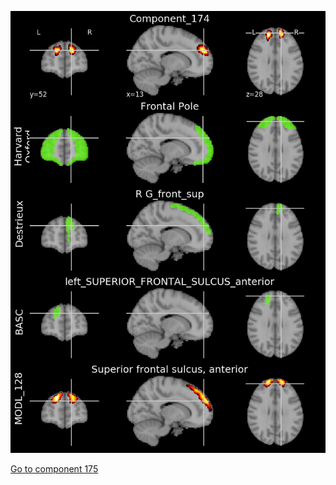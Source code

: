 


![174](preliminary/174.jpg "Component 174")

[Go to component 175](https://parietal-inria.github.io/MODL_atlas/512/175 "Component 175")